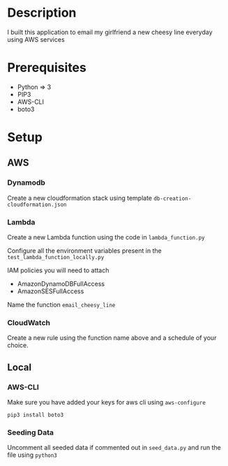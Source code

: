 # Description
I built this application to email my girlfriend a new cheesy line everyday using AWS services

# Prerequisites
* Python => 3
* PIP3
* AWS-CLI
* boto3

# Setup

## AWS

### Dynamodb
Create a new cloudformation stack using template ```db-creation-cloudformation.json```

### Lambda
Create a new Lambda function using the code in ```lambda_function.py```

Configure all the environment variables present in the ```test_lambda_function_locally.py```

IAM policies you will need to attach
* AmazonDynamoDBFullAccess
* AmazonSESFullAccess

Name the function ```email_cheesy_line```

### CloudWatch
Create a new rule using the function name above and a schedule of your choice.

## Local

### AWS-CLI
Make sure you have added your keys for aws cli using ```aws-configure```

```pip3 install boto3```

### Seeding Data
Uncomment all seeded data if commented out in ```seed_data.py``` and run the file using ```python3```



 
